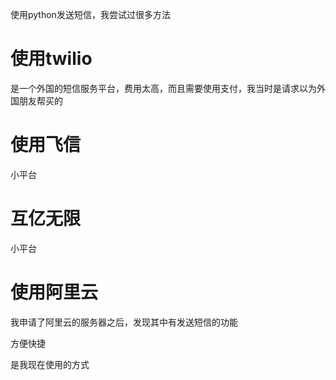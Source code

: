使用python发送短信，我尝试过很多方法

# 使用twilio

是一个外国的短信服务平台，费用太高，而且需要使用支付，我当时是请求以为外国朋友帮买的

# 使用飞信

小平台

# 互亿无限

小平台

# 使用阿里云

我申请了阿里云的服务器之后，发现其中有发送短信的功能

方便快捷

是我现在使用的方式